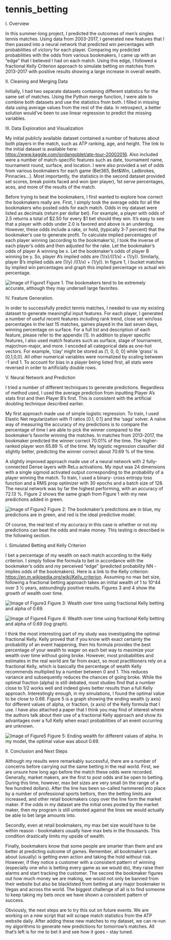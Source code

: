 # tennis_betting
I.	Overview

In this summer-long project, I predicted the outcomes of men’s singles tennis matches. Using data from 2003-2017, I generated new features that I then passed into a neural network that predicted win percentages with probabilities of victory for each player. Comparing my predicted probabilities with the odds from various bookmakers, I came up with an “edge” that I believed I had on each match. Using this edge, I followed a fractional Kelly Criterion approach to simulate betting on matches from 2013-2017 with positive results showing a large increase in overall wealth. 



II.	Cleaning and Merging Data

Initially, I had two separate datasets containing different statistics for the same set of matches. Using the Python merge function, I were able to combine both datasets and use the statistics from both. I filled in missing data using average values from the rest of the data. In retrospect, a better solution would’ve been to use linear regression to predict the missing variables. 


III.	Data Exploration and Visualization


My initial publicly available dataset contained a number of features about both players in the match, such as ATP ranking, age, and height. The link to the initial dataset is available here: https://www.kaggle.com/jordangoblet/atp-tour-20002016. Also included were a number of match-specific features such as date, tournament name, tournament round, surface, and location. I were also provided a set of odds from various bookmakers for each game (Bet365, Bet&Win, Ladbrokes, Pinnacles...). Most importantly, the statistics in the second dataset provided set scores, break points faced and won (per player), 1st serve percentages, aces, and more of the results of the match. 

Before trying to beat the bookmakers, I first wanted to explore how correct the bookmakers really are. First, I simply took the average odds for all the bookmakers who posted odds for each match. Odds in my dataset were listed as decimals (return per dollar bet). For example, a player with odds of 2.5 returns a total of $2.50 for every $1 bet should they win. It’s easy to see that a player with odds under 2.0 is favored and above is an underdog. However, these odds include a rake, or hold, (typically 3-7 percent) that the bookmaker’s use to generate profit. To calculate implied percentages of each player winning (according to the bookmaker’s), I took the inverse of each player’s odds and then adjusted for the rake. Let the bookmaker’s odds of player A winning be x. Let the bookmaker’s odds of player B winning be y. So, player A’s implied odds are (1/x)/((1/x) + (1/y)). Similarly, player B’s implied odds are (1/y) /((1/x) + (1/y)). In figure 1, I bucket matches by implied win percentages and graph this implied percentage vs actual win percentage. 

![Image of Figure1](https://github.com/rajdua22/tennis_betting/blob/master/ReadMeFigures/Picture5.png)
Figure 1. The bookmakers tend to be extremely accurate, although they may undersell large favorites.

IV.	Feature Generation.

In order to successfully predict tennis matches, I needed to use my existing dataset to generate meaningful input features. For each player, I generated a number of useful recent features including rank trend, close set win/loss percentages in the last 15 matches, games played in the last seven days, winning percentage on surface. For a full list and description of each feature, please refer to the appendix [1]. In addition to player specific features, I also used match features such as surface, stage of tournament, major/non-major, and more. I encoded all categorical data as one-hot vectors. For example, ‘clay’ might be stored as [1, 0, 0, 0] while ‘grass’ is [0,1,0,0]. All other numerical variables were normalized by scaling between -1 and 1. To account for bias in a player being listed first, all stats were reversed in order to artificially double rows. 

V.	Neural Network and Prediction

I tried a number of different techniques to generate predictions. Regardless of method used, I used the average prediction from inputting Player A’s stats first and then Player B’s first. This is consistent with the artificial doubling technique described earlier.

My first approach made use of simple logistic regression. To train, I used Elastic Net regularization with l1 ratios [0.1, 0.1] and the ‘saga’ solver. A naïve way of measuring the accuracy of my predictions is to compare the percentage of time I are able to pick the winner compared to the bookmaker’s favorite winning the matches. In matches from 2013-2017, the bookmaker predicted the winner correct 70.01% of the time. The higher-ranked player won 65.89 % of the time. My logistic regression classifier did slightly better, predicting the winner correct about 70.69 % of the time. 

A slightly improved approach made use of a neural network with 2 fully-connected Dense layers with ReLu activations. My input was 24 dimensions with a single sigmoid activated output corresponding to the probability of a player winning the match. To train, I used a binary- cross entropy loss function and a RMS prop optimizer with 30 epochs and a batch size of 128. The neural network was by far the highest performing, with an accuracy of 72.13 %. Figure 2 shows the same graph from Figure 1 with my new predictions added in green. 

![Image of Figure2](https://github.com/rajdua22/tennis_betting/blob/master/Picture1.png)
Figure 2: The bookmaker’s predictions are in blue, my predictions are in green, and red is the ideal predictive model.

Of course, the real test of my accuracy in this case is whether or not my predictions can beat the odds and make money. This testing is described in the following section.

I.	Simulated Betting and Kelly Criterion

I bet a percentage of my wealth on each match according to the Kelly criterion. I simply follow the formula to bet in accordance with the bookmaker’s odds and my perceived “edge” (predicted probability NN - implies odds of the bookmakers). Here is a link to the Kelly criterion: https://en.m.wikipedia.org/wiki/Kelly_criterion. Assuming no max bet size, following a fractional betting approach takes an initial wealth of 1 to 10^44 over 3 ½ years, astoundingly positive results. Figures 3 and 4 show the growth of wealth over time. 


 
![Image of Figure3](https://github.com/rajdua22/tennis_betting/blob/master/Picture2.png)
Figure 3: Wealth over time using fractional Kelly betting and alpha of 0.69.

![Image of Figure4](https://github.com/rajdua22/tennis_betting/blob/master/Picture3.png)
Figure 4: Wealth over time using fractional Kelly betting and alpha of 0.69 (log graph).


I think the most interesting part of my study was investigating the optimal fractional Kelly. Kelly proved that if you know with exact certainty the probability of an event happening, then his formula provides the best percentage of your wealth to wager on each bet way to maximize your wealth over time without going broke. However, most probabilities and estimates in the real world are far from exact, so most practitioners rely on a fractional Kelly, which is basically the percentage of wealth Kelly recommends multiplied by a number between 0 and 1. This reduces variance and subsequently reduces the chances of going broke. While the optimal fraction (alpha) is still debated, most studies find that a number close to 1/2 works well and indeed gives better results than a full Kelly approach. Interestingly enough, in my simulations, I found the optimal value to be close to 0.69.  Figure 5 is a graph showing the ending wealth (y axis) for different values of alpha, or fraction, (x axis) of the Kelly formula that I use. I have also attached a paper that I think you may find of interest where the authors talk about their use of a fractional Kelly approach and show its advantages over a full Kelly when exact probabilities of an event occurring are unknown. 


![Image of Figure5](https://github.com/rajdua22/tennis_betting/blob/master/Picture4.png)
Figure 5: Ending wealth for different values of alpha. In my model, the optimal value was about 0.69.



II.	Conclusion and Next Steps

Although my results were remarkably successful, there are a number of concerns before carrying out the same betting in the real world. First, we are unsure how long ago before the match these odds were recorded. Generally, market makers, are the first to post odds and be open to betting. During this time, however, max bet sizes are very small (in the range of a few hundred dollars). After the line has been so-called hammered into place by a number of professional sports bettors, then the betting limits are increased, and other retail bookmakers copy over the line form the market maker. If the odds in my dataset are the initial ones posted by the market maker, then my program is still untested against the lines we would actually be able to bet large amounts into. 

Secondly, even at retail bookmakers, my max bet size would have to be within reason - bookmakers usually have max bets in the thousands. This condition drastically limits my upside of wealth. 

Finally, bookmakers know that some people are smarter than them and are better at predicting outcome of games. Remember, all bookmaker’s care about (usually) is getting even action and taking the hold without risk. However, if they notice a customer with a consistent pattern of winning (especially one who is betting every game as we would do), they raise their alarms and start tracking the customer. The second the bookmaker figures out how much money we are making, we would not only be banned from their website but also be blacklisted from betting at any major bookmaker in Vegas and across the world. The biggest challenge of all is to find someone to keep taking my bets once we have shown a consistent pattern of success.

Obviously, the next steps are to try this out on future events. We are working on a new script that will scrape match statistics from the ATP website daily.  After adding these new matches to my dataset, we can re-run my algorithms to generate new predictions for tomorrow’s matches. All that’s left is for me to bet it and see how it goes – stay tuned. 

